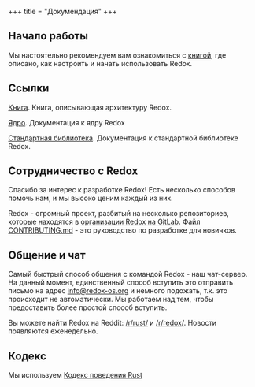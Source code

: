 +++
title = "Докумендация"
+++

## Начало работы

Мы настоятельно рекомендуем вам ознакомиться с [книгой](https://doc.redox-os.org/book/), где описано, как настроить и начать использовать Redox.

## Ссылки

[Книга](https://doc.redox-os.org/book/). Книга, описывающая архитектуру Redox.

[Ядро](https://doc.redox-os.org/kernel/kernel/). Документация к ядру Redox

[Стандартная библиотека](https://doc.redox-os.org/std/std/). Документация к стандартной библиотеке Redox.

## Сотрудничество с Redox

Спасибо за интерес к разработке Redox! Есть несколько способов помочь нам, и мы высоко ценим каждый из них.

Redox - огромный проект, разбитый на несколько репозиториев, которые находятся в [организации Redox на GitLab](https://gitlab.redox-os.org/redox-os). Файл
[CONTRIBUTING.md](https://gitlab.redox-os.org/redox-os/redox/blob/master/CONTRIBUTING.md) - это руководство по разработке для новичков.

## Общение и чат

Самый быстрый способ общения с командой Redox - наш чат-сервер.
На данный момент, единственный способ вступить это отправить письмо на адрес
[info@redox-os.org](mailto:info@redox-os.org) и немного подожать, т.к. это происходит
не автоматически. Мы работаем над тем, чтобы предоставить более простой способ вступить.

Вы можете найти Redox на Reddit:
[/r/rust/](https://www.reddit.com/r/rust) и
[/r/redox/](https://www.reddit.com/r/redox). Новости появляются еженедельно.

## Кодекс

Мы используем [Кодекс поведения Rust](https://www.rust-lang.org/ru-RU/conduct.html)
